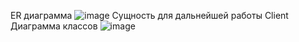 ER диаграмма
![image](https://github.com/user-attachments/assets/d07ae8ea-bec8-4f9b-9f2f-4da7ffbcf06c)
Сущность для дальнейшей работы Client
Диаграмма классов
![image](https://github.com/user-attachments/assets/9aab8a76-2303-4a64-bada-323bf000596a)
